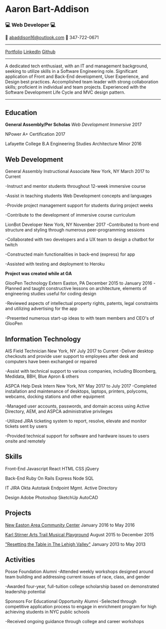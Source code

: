 # Aaron Bart-Addison 
### :computer: **Web Developer** :computer:

:email: abaddison16@outlook.com
:iphone: 347-722-0671
___
[Portfolio](https://ronaddy.github.io)
[LinkedIn](https://linkedin.com/in/abaddison16/)
[Github](https://github.com/RonAddy)
___

A dedicated tech enthusiast, with an IT and management background, seeking to utilize skills in a Software Engineering role. Significant application of Front and Back-End development, User Experience, and Design best practices.  Accomplished team leader with strong collaboration skills; proficient in individual and team projects. Experienced with the Software Development Life Cycle and MVC design pattern.

***

## Education

**General Assembly/Per Scholas**
_Web Development Immersive_
2017

NPower
A+ Certification
2017

Lafayette College
B.A Engineering Studies
Architecture Minor
2016

## Web Development 

General Assembly
Instructional Associate
New York, NY
March 2017 to Current

-Instruct and mentor students throughout 12-week immersive course

-Assist in teaching students Web Development concepts and languages

-Provide project management support for students during project weeks

-Contribute to the development of immersive course curriculum 


LionBot
Developer
New York, NY
November 2017
-Contributed to front-end structure and styling through numerous peer-programming sessions

-Collaborated with two developers and a UX team to design a chatbot for twitch

-Constructed main functionalities in back-end (express) for app

-Assisted with testing and deployment to Heroku

**Project was created while at GA**

GlooPen
Technology Extern
Easton, PA
December 2015 to January 2016
-Planned and taught constructive lessons on architecture, elements of engineering studies useful for coding design

-Reviewed aspects of intellectual property rights, patents, legal constraints and utilizing advertising for the app

-Presented numerous start-up ideas to with team members and CEO's of GlooPen


## Information Technology

AIS
Field Technician
New York, NY
July 2017 to Current
-Deliver desktop checkouts and provide user support to employees after desk and computers have been exchanged or repaired

-Assist with technical support to various companies, including Bloomberg, Medidata, BBH, Blue Apron & others

ASPCA
Help Desk Intern
New York, NY
May 2017 to July 2017
-Completed installation and maintenance of desktops, laptops, printers, polycoms, webcams, docking stations and other equipment

-Managed user accounts, passwords, and domain access using Active Directory, AEM, and ASPCA administrative privileges 

-Utilized JIRA ticketing system to report, resolve, elevate and monitor tickets sent by users 

-Provided technical support for software and hardware issues to users onsite and remotely 

## Skills
Front-End
Javascript
React
HTML
CSS
jQuery

Back-End
Ruby On Rails
Express
Node
SQL

IT
JIRA
Okta
Autotask Endpoint Mgmt.
Active Directory

Design
Adobe Photoshop
SketchUp
AutoCAD

## Projects
[New Easton Area Community Center](https://www.youtube.com/watch?v=1DJS8skHULk)
January 2016 to May 2016

[Karl Stirner Arts Trail Musical Playground](https://sites.lafayette.edu/egrs451-fa15/ksat-playground/)
August 2015 to December 2015

["Resetting the Table in The Lehigh Valley"](https://sustainability.lafayette.edu/wp-content/uploads/sites/19/2016/03/Resetting-the-Table-in-the-Lehigh-Valley-Final-Print-Version-June-2014.pdf)
January 2013 to May 2013


## Activities

Posse Foundation
Alumni
-Attended weekly workshops designed around team building and addressing current issues of race, class, and gender

-Awarded four-year, full-tuition college scholarship based on demonstrated leadership potential

Sponsors For Educational Opportunity
Alumni
-Selected through competitive application process to engage in enrichment program for high achieving students in NYC public schools

-Received ongoing guidance through college and career workshops
